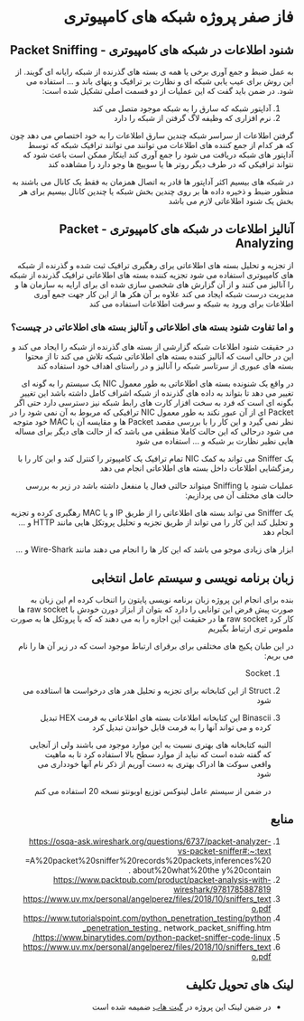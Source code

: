 <div dir='rtl'>

# فاز صفر پروژه شبکه های کامپیوتری

## شنود اطلاعات در شبکه های کامپیوتری - Packet Sniffing

به عمل ضبط و جمع آوری برخی یا همه ی بسته های گذرنده از شبکه رایانه ای گویند.
از این روش برای عیب یابی شبکه ای و نظارت بر ترافیک و پنهای باند و ... استفاده می شود.
در ضمن باید گفت که این عملیات از دو قسمت اصلی تشکیل شده است:

1. آداپتور شبکه که سارق را به شبکه موجود متصل می کند
2. نرم افزاری که وظیفه لاگ گرفتن از شبکه را دارد

گرفتن اطلاعات از سراسر شبکه چندین سارق اطلاعات را به خود اختصاص می دهد
چون که هر کدام از جمع کننده های اطلاعات می توانند می توانند ترافیک شبکه که توسط آداپتور های شبکه دریافت می شود را جمع آوری کند
اینکار ممکن است باعث شود که نتواند ترافیکی که در طرف دیگر روتر ها یا سوییچ ها وجو دارد را مشاهده کند

در شبکه های بیسیم اکثر آداپتور ها قادر به اتصال همزمان به فقط یک کانال می باشند
به منظور ضبط و ذخیره داده ها بر روی چندین بخش شبکه یا چندین کانال بیسیم برای هر بخش یک شنود اطلاعاتی لازم می باشد

## آنالیز اطلاعات در شبکه های کامپیوتری - Packet Analyzing

از تجزیه و تحلیل بسته های اطلاعاتی یرای رهگیری ترافیک ثبت شده و گذرنده از شبکه های کامپیوتری استفاده می شود
تجزیه کننده بسته های اطلاعاتی ترافیک گذرنده از شبکه را آنالیز می کنند و از آن گزارش های شخصی سازی شده ای برای ارایه به سازمان ها و مدیریت درست شبکه ایجاد می کند
علاوه بر آن هکر ها از این کار جهت جمع آوری اطلاعات برای ورود به شبکه و سرقت اطلاعات استفاده می کند

### و اما تفاوت شنود بسته های اطلاعاتی و آنالیز بسته های اطلاعاتی در چیست؟

در حقیقت شنود اطلاعات شبکه گزارشی از بسته های گذرنده از شبکه را ایجاد می کند و این در حالی است که آنالیز کننده بسته های اطلاعاتی شبکه تلاش می کند تا از محتوا بسته های عبوری از سرتاسر شبکه را آنالیز و در راستای اهداف خود استفاده کند

در واقع یک شنونده بسته های اطلاعاتی به طور معمول NIC یک سیستم را به گونه ای تغییر می دهد تا بتواند به داده های گذرنده از شبکه اشراف کامل داشته باشد
این تغییر بگونه ای است که فرد به سخت افزار کارت های رابط شبکه نیز دسترسی دارد حتی اگر Packet ای از آن عبور نکند
به طور معمول NIC ترافیکی که مربوط به آن نمی شود را در نظر نمی گیرد و این کار را با بررسی مقصد Packet ها و مقایسه آن با MAC خود متوجه می شود
درحالی که این حالت کاملا منطقی می باشد که از حالت های دیگر برای مساله هایی نظیر نظارت بر شبکه و ... استفاده می شود

یک Sniffer می تواند به کمک NIC تمام ترافیک یک کامپیوتر را کنترل کند و این کار را با رمزگشایی اطلاعات داخل بسته های اطلاعاتی انجام می دهد

عملیات شنود یا Sniffing میتواند حالتی فعال یا منفعل داشته باشد در زیر به بررسی حالت های مختلف آن می پردازیم:

یک Sniffer می تواند بسته های اطلاعاتی را از طریق IP و یا MAC رهگیری کرده و تجزیه و تحلیل کند
این کار را می تواند از طریق تجزیه و تحلیل پروتکل هایی مانند HTTP و ... انجام دهد

ابزار های زیادی موجو می باشد که این کار ها را انجام می دهند مانند Wire-Shark و ...

## زبان برنامه نویسی و سیستم عامل انتخابی

بنده برای انجام این پروژه زبان برنامه نویسی پایتون را اتنخاب کرده ام
این زبان به صورت پیش فرض این توانایی را دارد که بتوان از ابزاز دورن خودش با raw socket ها کار کرد
raw socket ها در حقیقت این اجازه را به می دهند که که با پروتکل ها به صورت ملموس تری ارتباط بگیریم

در این طبان پکیج های مختلفی برای برقرای ارتباط موجود است که در زیر آن ها را نام می بریم:

1. Socket
2. Struct
   از این کتابخانه برای تجزیه و تحلیل هدر های درخواست ها استافده می شود
3. Binascii
   این کتابخانه اطلاعات بسته های اطلاعاتی به فرمت HEX تبدیل کرده و می تواند آنها را به فرمت قابل خواندن تبدیل کرد

   التبه کتابخانه های بهتری نسبت به این موارد موجود می باشند ولی از آنجایی که گفته شده است که نباید از موارد سطح بالا استفاده کرد تا به ماهیت واقعی سوکت ها ادراک بهتری به دست آوریم از ذکر نام آنها خودداری می شود

   در ضمن از سیستم عامل لینوکس توزیع اوبونتو نسخه 20 استفاده می کنم

## منابع

1. https://osqa-ask.wireshark.org/questions/6737/packet-analyzer-vs-packet-sniffer#:~:text
   =A%20packet%20sniffer%20records%20packets,inferences%20about%20what%20the
   y%20contain .
2. https://www.packtpub.com/product/packet-analysis-with-wireshark/9781785887819
3. https://www.uv.mx/personal/angelperez/files/2018/10/sniffers_texto.pdf
4. https://www.tutorialspoint.com/python_penetration_testing/python_penetration_testing_
   network_packet_sniffing.htm
5. https://www.binarytides.com/python-packet-sniffer-code-linux/
6. <https://www.uv.mx/personal/angelperez/files/2018/10/sniffers_texto.pdf>

## لینک های تحویل تکلیف

* در ضمن لینک این پروژه در [گیت هاب](https://github.com/msadeqsirjani/Network-Project/blob/main/README.md) ضمیمه شده است 

</div>
